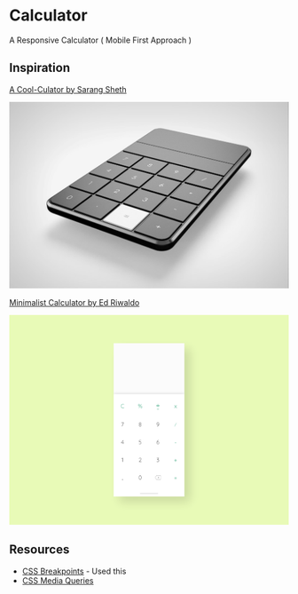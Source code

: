 # Calculator

A Responsive Calculator ( Mobile First Approach )

## Inspiration

[A Cool-Culator by Sarang Sheth](https://www.yankodesign.com/2017/01/27/a-cool-culator/)

![Idea - 1](design/idea-1.jpg)

[Minimalist Calculator by Ed Riwaldo](https://dribbble.com/shots/6184376-Minimalist-Calculator)

![Idea - 2](design/idea-2.gif)

## Resources

- [CSS Breakpoints](https://flaviocopes.com/css-breakpoints/) - Used this
- [CSS Media Queries](https://www.freecodecamp.org/news/css-media-queries-breakpoints-media-types-standard-resolutions-and-more/)
